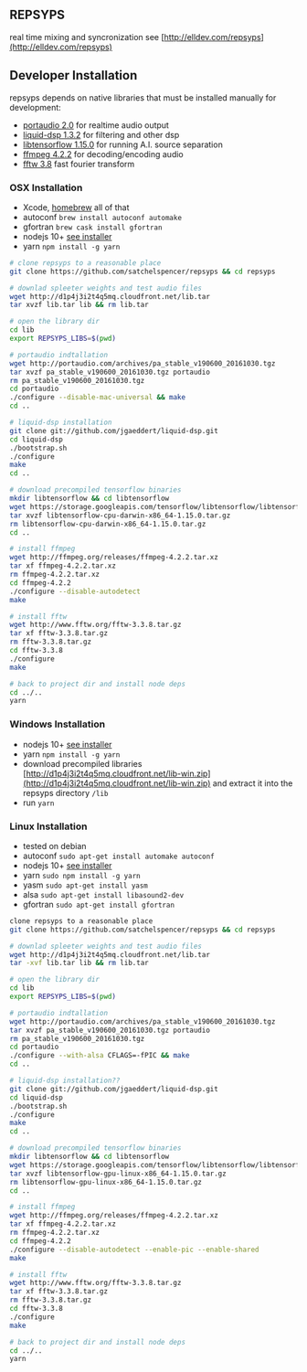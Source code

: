 ## REPSYPS
real time mixing and syncronization
see [http://elldev.com/repsyps](http://elldev.com/repsyps)

## Developer Installation

repsyps depends on native libraries that must be installed manually for development:

 - [portaudio 2.0](http://portaudio.com/docs/v19-doxydocs/index.html) for realtime audio output
 - [liquid-dsp 1.3.2](https://github.com/jgaeddert/liquid-dsp) for filtering and other dsp
 - [libtensorflow 1.15.0](https://www.tensorflow.org/install/lang_c) for running A.I. source separation
 - [ffmpeg 4.2.2](http://ffmpeg.org/download.html) for decoding/encoding audio
 - [fftw 3.8](http://www.fftw.org/) fast fourier transform


### OSX Installation
- Xcode, [homebrew](https://brew.sh/) all of that
- autoconf `brew install autoconf automake`
- gfortran `brew cask install gfortran`
- nodejs 10+ [see installer](https://nodejs.org/en/download/)
- yarn `npm install -g yarn`

~~~ bash
# clone repsyps to a reasonable place
git clone https://github.com/satchelspencer/repsyps && cd repsyps

# downlad spleeter weights and test audio files
wget http://d1p4j3i2t4q5mq.cloudfront.net/lib.tar
tar xvzf lib.tar lib && rm lib.tar

# open the library dir
cd lib
export REPSYPS_LIBS=$(pwd)

# portaudio indtallation
wget http://portaudio.com/archives/pa_stable_v190600_20161030.tgz
tar xvzf pa_stable_v190600_20161030.tgz portaudio
rm pa_stable_v190600_20161030.tgz
cd portaudio
./configure --disable-mac-universal && make
cd ..

# liquid-dsp installation
git clone git://github.com/jgaeddert/liquid-dsp.git
cd liquid-dsp
./bootstrap.sh
./configure
make
cd ..

# download precompiled tensorflow binaries
mkdir libtensorflow && cd libtensorflow
wget https://storage.googleapis.com/tensorflow/libtensorflow/libtensorflow-cpu-darwin-x86_64-1.15.0.tar.gz
tar xvzf libtensorflow-cpu-darwin-x86_64-1.15.0.tar.gz
rm libtensorflow-cpu-darwin-x86_64-1.15.0.tar.gz
cd ..

# install ffmpeg
wget http://ffmpeg.org/releases/ffmpeg-4.2.2.tar.xz
tar xf ffmpeg-4.2.2.tar.xz
rm ffmpeg-4.2.2.tar.xz
cd ffmpeg-4.2.2
./configure --disable-autodetect
make

# install fftw
wget http://www.fftw.org/fftw-3.3.8.tar.gz
tar xf fftw-3.3.8.tar.gz
rm fftw-3.3.8.tar.gz
cd fftw-3.3.8
./configure
make

# back to project dir and install node deps
cd ../..
yarn
~~~

### Windows Installation
- nodejs 10+ [see installer](https://nodejs.org/en/download/)
- yarn `npm install -g yarn`
- download precompiled libraries [http://d1p4j3i2t4q5mq.cloudfront.net/lib-win.zip](http://d1p4j3i2t4q5mq.cloudfront.net/lib-win.zip) and extract it into the repsyps directory `/lib`
- run `yarn`
 
### Linux Installation
- tested on debian 
- autoconf `sudo apt-get install automake autoconf`
- nodejs 10+ [see installer](https://nodejs.org/en/download/)
- yarn `sudo npm install -g yarn`
- yasm `sudo apt-get install yasm`
- alsa `sudo apt-get install libasound2-dev`
- gfortran `sudo apt-get install gfortran `

~~~ bash
clone repsyps to a reasonable place
git clone https://github.com/satchelspencer/repsyps && cd repsyps

# downlad spleeter weights and test audio files
wget http://d1p4j3i2t4q5mq.cloudfront.net/lib.tar
tar -xvf lib.tar lib && rm lib.tar

# open the library dir
cd lib
export REPSYPS_LIBS=$(pwd)

# portaudio indtallation
wget http://portaudio.com/archives/pa_stable_v190600_20161030.tgz
tar xvzf pa_stable_v190600_20161030.tgz portaudio
rm pa_stable_v190600_20161030.tgz
cd portaudio
./configure --with-alsa CFLAGS=-fPIC && make
cd ..

# liquid-dsp installation??
git clone git://github.com/jgaeddert/liquid-dsp.git
cd liquid-dsp
./bootstrap.sh
./configure
make
cd ..

# download precompiled tensorflow binaries
mkdir libtensorflow && cd libtensorflow
wget https://storage.googleapis.com/tensorflow/libtensorflow/libtensorflow-gpu-linux-x86_64-1.15.0.tar.gz
tar xvzf libtensorflow-gpu-linux-x86_64-1.15.0.tar.gz
rm libtensorflow-gpu-linux-x86_64-1.15.0.tar.gz
cd ..

# install ffmpeg
wget http://ffmpeg.org/releases/ffmpeg-4.2.2.tar.xz
tar xf ffmpeg-4.2.2.tar.xz
rm ffmpeg-4.2.2.tar.xz
cd ffmpeg-4.2.2
./configure --disable-autodetect --enable-pic --enable-shared
make

# install fftw
wget http://www.fftw.org/fftw-3.3.8.tar.gz
tar xf fftw-3.3.8.tar.gz
rm fftw-3.3.8.tar.gz
cd fftw-3.3.8
./configure
make

# back to project dir and install node deps
cd ../..
yarn
~~~   